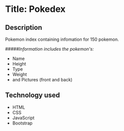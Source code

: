 # Title: Pokedex

## Description

Pokemon index containing infomation for 150 pokemon.

#####*Information includes the pokemon's:*
* Name
* Height
* Type
* Weight
*  and Pictures (front and back)

## Technology used

* HTML
* CSS
* JavaScript
* Bootstrap